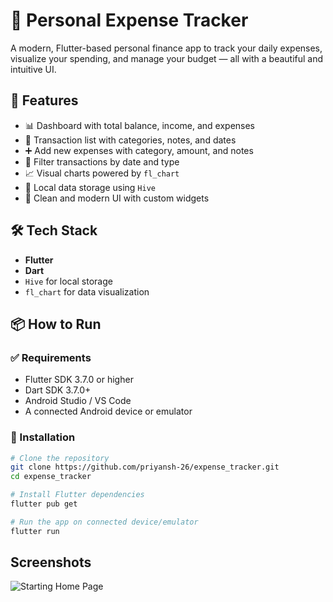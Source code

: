 # 💸 Personal Expense Tracker

A modern, Flutter-based personal finance app to track your daily expenses, visualize your spending, and manage your budget — all with a beautiful and intuitive UI.
## 🚀 Features

- 📊 Dashboard with total balance, income, and expenses
- 🧾 Transaction list with categories, notes, and dates
- ➕ Add new expenses with category, amount, and notes
- 📅 Filter transactions by date and type
- 📈 Visual charts powered by `fl_chart`
- 💾 Local data storage using `Hive`
- 🎨 Clean and modern UI with custom widgets

## 🛠 Tech Stack

- **Flutter**
- **Dart**
- `Hive` for local storage
- `fl_chart` for data visualization

## 📦 How to Run

### ✅ Requirements
- Flutter SDK 3.7.0 or higher
- Dart SDK 3.7.0+
- Android Studio / VS Code
- A connected Android device or emulator

### 🚧 Installation

```bash
# Clone the repository
git clone https://github.com/priyansh-26/expense_tracker.git
cd expense_tracker

# Install Flutter dependencies
flutter pub get

# Run the app on connected device/emulator
flutter run
```

## Screenshots

![Starting Home Page](https://drive.google.com/uc?export=view&id=1AyUw4sF0sCJIZ78wI5TKgw196GgMTDkO)

